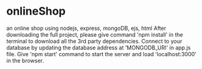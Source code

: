 # onlineShop
an online shop using nodejs, express, mongoDB, ejs, html
After downloading the full project, please give command 'npm install' in the terminal to download all the 3rd party dependencies.
Connect to your database by updating the database address at 'MONGODB_URI' in app.js file.
Give 'npm start' command to start the server and load 'localhost:3000' in the browser.

